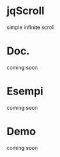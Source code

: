 jqScroll
========

simple infinite scroll

Doc.
========

coming soon

Esempi
========

coming soon

Demo
========

coming soon
